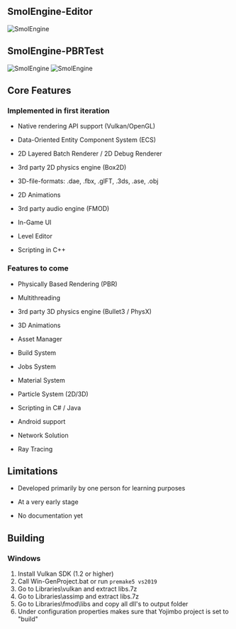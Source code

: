 ## SmolEngine-Editor

![SmolEngine](https://i.imgur.com/ziZbEl0.png)

## SmolEngine-PBRTest
![SmolEngine](https://i.imgur.com/OnnZqr6.png)
![SmolEngine](https://i.imgur.com/iz1qtff.png)

## Core Features

### Implemented in first iteration

- Native rendering API support (Vulkan/OpenGL)

- Data-Oriented Entity Component System (ECS)

- 2D Layered Batch Renderer / 2D Debug Renderer

- 3rd party 2D physics engine (Box2D)

- 3D-file-formats: .dae, .fbx, .glFT, .3ds, .ase, .obj

- 2D Animations

- 3rd party audio engine (FMOD)

- In-Game UI

- Level Editor

- Scripting in C++

### Features to come

- Physically Based Rendering (PBR)

- Multithreading

- 3rd party 3D physics engine (Bullet3 / PhysX)

- 3D Animations

- Asset Manager

- Build System

- Jobs System

- Material System

- Particle System (2D/3D)

- Scripting in C# / Java

- Android support

- Network Solution

- Ray Tracing

## Limitations

- Developed primarily by one person for learning purposes

- At a very early stage

- No documentation yet

## Building
### Windows
1. Install Vulkan SDK (1.2 or higher)
2. Call Win-GenProject.bat or run ```premake5 vs2019```
3. Go to Libraries\vulkan and extract libs.7z
4. Go to Libraries\assimp and extract libs.7z
5. Go to Libraries\fmod\libs and copy all dll's to output folder
6. Under configuration properties makes sure that Yojimbo project is set to "build"
